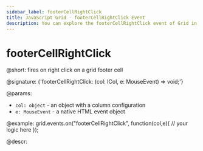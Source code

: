 ```yaml
---
sidebar_label: footerCellRightClick
title: JavaScript Grid - footerCellRightClick Event 
description: You can explore the footerCellRightClick event of Grid in the documentation of the DHTMLX JavaScript UI library. Browse developer guides and API reference, try out code examples and live demos, and download a free 30-day evaluation version of DHTMLX Suite.
---
```


# footerCellRightClick

@short: fires on right click on a grid footer cell

@signature: {'footerCellRightClick: (col: ICol, e: MouseEvent) => void;'}

@params:
- `col: object` - an object with a column configuration
- `e: MouseEvent` - a native HTML event object

@example:
grid.events.on("footerCellRightClick", function(col,e){
    // your logic here
});

@descr:
